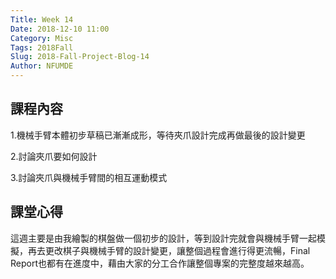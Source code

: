 ```yaml
---
Title: Week 14
Date: 2018-12-10 11:00
Category: Misc
Tags: 2018Fall
Slug: 2018-Fall-Project-Blog-14
Author: NFUMDE
---
```



<!-- PELICAN_END_SUMMARY -->

課程內容
----

1.機械手臂本體初步草稿已漸漸成形，等待夾爪設計完成再做最後的設計變更

2.討論夾爪要如何設計

3.討論夾爪與機械手臂間的相互運動模式

課堂心得
----

這週主要是由我繪製的棋盤做一個初步的設計，等到設計完就會與機械手臂一起模擬，再去更改棋子與機械手臂的設計變更，讓整個過程會進行得更流暢，Final Report也都有在進度中，藉由大家的分工合作讓整個專案的完整度越來越高。



